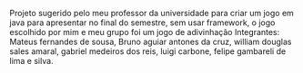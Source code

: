 Projeto sugerido pelo meu professor da universidade para criar um jogo em java para apresentar no final do semestre, sem usar framework, o jogo escolhido por mim e meu grupo foi um jogo de adivinhação
Integrantes: Mateus fernandes de sousa, Bruno aguiar antones da cruz, william douglas sales amaral, gabriel medeiros dos reis, luigi carbone, felipe gambareli de lima e silva.
